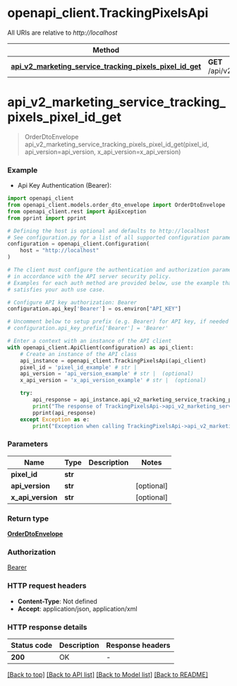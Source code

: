 # openapi_client.TrackingPixelsApi

All URIs are relative to *http://localhost*

Method | HTTP request | Description
------------- | ------------- | -------------
[**api_v2_marketing_service_tracking_pixels_pixel_id_get**](TrackingPixelsApi.md#api_v2_marketing_service_tracking_pixels_pixel_id_get) | **GET** /api/v2/MarketingService/TrackingPixels/{pixelId} | 


# **api_v2_marketing_service_tracking_pixels_pixel_id_get**
> OrderDtoEnvelope api_v2_marketing_service_tracking_pixels_pixel_id_get(pixel_id, api_version=api_version, x_api_version=x_api_version)



### Example

* Api Key Authentication (Bearer):

```python
import openapi_client
from openapi_client.models.order_dto_envelope import OrderDtoEnvelope
from openapi_client.rest import ApiException
from pprint import pprint

# Defining the host is optional and defaults to http://localhost
# See configuration.py for a list of all supported configuration parameters.
configuration = openapi_client.Configuration(
    host = "http://localhost"
)

# The client must configure the authentication and authorization parameters
# in accordance with the API server security policy.
# Examples for each auth method are provided below, use the example that
# satisfies your auth use case.

# Configure API key authorization: Bearer
configuration.api_key['Bearer'] = os.environ["API_KEY"]

# Uncomment below to setup prefix (e.g. Bearer) for API key, if needed
# configuration.api_key_prefix['Bearer'] = 'Bearer'

# Enter a context with an instance of the API client
with openapi_client.ApiClient(configuration) as api_client:
    # Create an instance of the API class
    api_instance = openapi_client.TrackingPixelsApi(api_client)
    pixel_id = 'pixel_id_example' # str | 
    api_version = 'api_version_example' # str |  (optional)
    x_api_version = 'x_api_version_example' # str |  (optional)

    try:
        api_response = api_instance.api_v2_marketing_service_tracking_pixels_pixel_id_get(pixel_id, api_version=api_version, x_api_version=x_api_version)
        print("The response of TrackingPixelsApi->api_v2_marketing_service_tracking_pixels_pixel_id_get:\n")
        pprint(api_response)
    except Exception as e:
        print("Exception when calling TrackingPixelsApi->api_v2_marketing_service_tracking_pixels_pixel_id_get: %s\n" % e)
```



### Parameters


Name | Type | Description  | Notes
------------- | ------------- | ------------- | -------------
 **pixel_id** | **str**|  | 
 **api_version** | **str**|  | [optional] 
 **x_api_version** | **str**|  | [optional] 

### Return type

[**OrderDtoEnvelope**](OrderDtoEnvelope.md)

### Authorization

[Bearer](../README.md#Bearer)

### HTTP request headers

 - **Content-Type**: Not defined
 - **Accept**: application/json, application/xml

### HTTP response details

| Status code | Description | Response headers |
|-------------|-------------|------------------|
**200** | OK |  -  |

[[Back to top]](#) [[Back to API list]](../README.md#documentation-for-api-endpoints) [[Back to Model list]](../README.md#documentation-for-models) [[Back to README]](../README.md)

